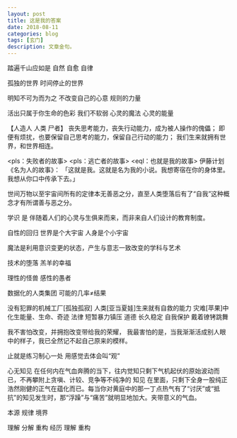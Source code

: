 ```yaml
---
layout: post
title: 这是我的答案
date: 2018-08-11
categories: blog
tags: [玄门]
description: 文章金句。
---
```



踏遍千山应如是
自然
自愈
自律

孤独的世界
时间停止的世界

明知不可为而为之
不改变自己的心意
规则的力量

活出只属于你生命的色彩
我们不软弱 心灵的魔法 心灵的能量


【人造人 人类 尸者】 
丧失思考能力，丧失行动能力，成为被人操作的傀儡；
即便有烦扰，也要保留自己思考的能力，保留自己行动的能力；
我们生来就拥有世界，和世界相连。


<pls：失败者的故事>
<pls：逃亡者的故事>
<eql：也就是我的故事>
伊藤计划《名为人的故事》：
「这就是我。这就是名为我的小说。我想寄宿在你的身体里。我想从你口中传承下去。」

世间万物以至宇宙间所有的定律本无善恶之分，直至人类堕落后有了“自我”这种概念才有所谓善与恶之分。


学识 是 伴随着人们的心灵与生俱来而来，而非来自人们设计的教育制度。

自性的回归
世界是个大宇宙 人身是个小宇宙

魔法是利用意识变更的状态，产生与意志一致改变的学科与艺术 

技术的堕落 羔羊的幸福

理性的怪兽 感性的愚者


数据化的人类集团
可能的几率≠结果


没有犯罪的机械工厂[孤独孤寂]
人类[亚当夏娃]生来就有自救的能力
灾难[苹果]中化生能量、生命、奇迹
法律 短暂暴力镇压
道德 长久稳定
自我保护 戴着镣铐跳舞


我不害怕改变，并拥抱改变带给我的荣耀，
我最害怕的是，当我渐渐活成别人眼中的样子，我已全然记不起自己原来的模样。


止就是练习制心一处
用感觉去体会叫“观”


心无知见
在任何内在气血奔腾的当下，往内觉知只剩下气机起伏的原始波动而已，不再攀附上贪嗔、计较、竞争等不纯净的 知见 在里面，只剩下全身一股纯正浩然刚健的正气在蕴化而已。每当你对黄庭中的那一丁点热气有了“讨厌”或“抵抗”的知见发生时，那“浮躁”与“痛苦”就明显地加大。夹带意义的气血。

本源 规律 境界


理解 分解 重构
经历 理解 重构
